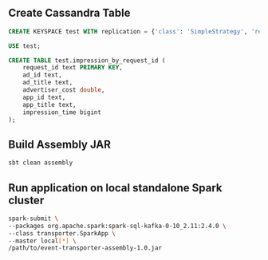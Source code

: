 ## Create Cassandra Table
```sql
CREATE KEYSPACE test WITH replication = {'class': 'SimpleStrategy', 'replication_factor': '1'}

USE test;

CREATE TABLE test.impression_by_request_id (
    request_id text PRIMARY KEY,
    ad_id text,
    ad_title text,
    advertiser_cost double,
    app_id text,
    app_title text,
    impression_time bigint
);
```

## Build Assembly JAR
```bash
sbt clean assembly
```

## Run application on local standalone Spark cluster
```bash
spark-submit \
--packages org.apache.spark:spark-sql-kafka-0-10_2.11:2.4.0 \
--class transporter.SparkApp \
--master local[*] \
/path/to/event-transporter-assembly-1.0.jar
```
